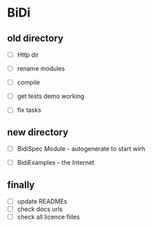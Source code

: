 # BiDi

## old directory
- [ ] Http dir
- [ ] rename modules
- [ ] compile
- [ ] get tests demo working 
- [ ] fix tasks


## new directory
- [ ] BidiSpec Module - autogenerate to start wirh
- [ ] BidiExamples - the Internet


## finally 
- [ ] update READMEs
- [ ] check docs urls
- [ ] check all licence fiiles